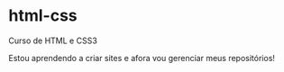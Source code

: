 # html-css
 Curso de HTML e CSS3

 Estou aprendendo a criar sites e afora vou gerenciar meus repositórios!
